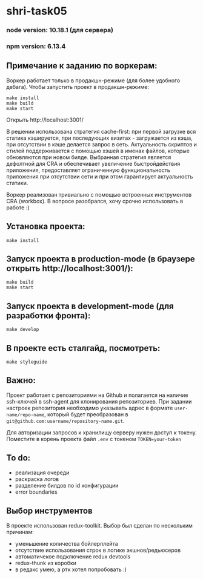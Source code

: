 # shri-task05

### node version: 10.18.1 (для сервера)
### npm version: 6.13.4

## Примечание к заданию по воркерам:

Воркер работает только в продакшн-режиме (для более удобного дебага). Чтобы запустить проект в продакшн-режиме:

```
make install
make build
make start
```

Открыть http://localhost:3001/

В решении использована стратегия cache-first: при первой загрузке вся статика кэшируется, при последующих визитах - загружается из кэша, при отсутствии в кэше делается запрос в сеть. Актуальность скриптов и стилей поддерживается с помощью хэшей в именах файлов, которые обновляются при новом билде. Выбранная стратегия является дефолтной для CRA и обеспечивает увеличение быстройдействия приложения, предоставляет ограниченную функциональность приложения при отсутствии сети и при этом гарантирует актуальность статики.

Воркер реализован тривиально с помощью встроенных инструментов CRA (workbox). В вопросе разобрался, хочу срочно использовать в работе :)

## Установка проекта:
```
make install
```

## Запуск проекта в production-mode (в браузере открыть http://localhost:3001/):
```
make build
make start
```

## Запуск проекта в development-mode (для разработки фронта):
```
make develop
```

## В проекте есть сталгайд, посмотреть:
```
make styleguide
```

## Важно:
Проект работает с репозиториями на Github и полагается на наличие ssh-ключей в ssh-agent для клонирования репозиториев. При задании настроек репозитория необходимо указывать адрес в формате `user-name/repo-name`, который будет преобразован в `git@github.com:username/repository-name.git`.

Для авторизации запросов к хранилищу серверу нужен доступ к токену. Поместите в корень проекта файл `.env` c токеном `TOKEN=your-token`

## To do:
- реализация очереди
- раскраска логов
- разделение билдов по id конфигурации
- error boundaries

## Выбор инструментов
В проекте использован redux-toolkit. Выбор был сделан по нескольким причинам:
- уменьшение количества бойлерплейта
- отсутствие использования строк в логике экшнов/редьюсеров
- автоматичекое подключение redux devtools
- redux-thunk из коробки
- в редакс умею, а ртк хотел попробовать :)
